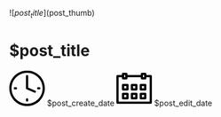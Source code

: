 <!-- この記事タイトルのテンプレートは自由に編集することができます。-->

<div class="post-thumb">

![$post_title]($post_thumb)

</div>
<div class="post-title">

# $post_title

</div>
<div class="post-info">
<div class="post-date">
<div class="post-date">
<span class="post-created" title="作成日"><svg xmlns="http://www.w3.org/2000/svg" enable-background="new 0 0 64 64" height="64" viewBox="0 0 64 64" width="64" fill="var(--text)"><path d="m32 0c-8.547 0-16.583 3.329-22.626 9.374-6.045 6.043-9.374 14.079-9.374 22.626s3.329 16.583 9.373 22.626c6.044 6.045 14.08 9.374 22.627 9.374s16.583-3.329 22.627-9.374c6.044-6.043 9.373-14.079 9.373-22.626s-3.329-16.583-9.373-22.626c-6.044-6.045-14.08-9.374-22.627-9.374zm19.798 51.798c-5.288 5.289-12.319 8.202-19.798 8.202s-14.51-2.913-19.798-8.202c-5.289-5.288-8.202-12.319-8.202-19.798s2.913-14.51 8.202-19.798c5.288-5.289 12.319-8.202 19.798-8.202s14.51 2.913 19.799 8.202c5.289 5.288 8.201 12.319 8.201 19.798s-2.912 14.51-8.202 19.798z"/><path d="m46.788 36.162-12.788-5.48v-20.682c0-1.104-.896-2-2-2s-2 .896-2 2v22c0 .8.477 1.523 1.212 1.838l14 6c.257.11.524.163.787.163.776-.001 1.514-.455 1.839-1.213.435-1.016-.035-2.191-1.05-2.626z"/><path d="m12 30h-2c-1.104 0-2 .896-2 2s.896 2 2 2h2c1.104 0 2-.896 2-2s-.896-2-2-2z"/><path d="m50 32c0 1.104.896 2 2 2h2c1.104 0 2-.896 2-2s-.896-2-2-2h-2c-1.104 0-2 .896-2 2z"/><path d="m32 50c-1.104 0-2 .896-2 2v2c0 1.104.896 2 2 2s2-.896 2-2v-2c0-1.104-.896-2-2-2z"/></svg> $post_create_date</span>
<span class="post-edited" title="編集日"><svg xmlns="http://www.w3.org/2000/svg" enable-background="new 0 0 64 64" height="64" viewBox="0 0 64 64" width="64" fill="var(--text)"><path d="m62 8h-8v-2c0-1.104-.896-2-2-2h-6c-1.104 0-2 .896-2 2v2h-24v-2c0-1.104-.896-2-2-2h-6c-1.104 0-2 .896-2 2v2h-8c-1.104 0-2 .896-2 2v48c0 1.104.896 2 2 2h60c1.104 0 2-.896 2-2v-48c0-1.104-.896-2-2-2zm-14 0h2v4h-2zm-34 0h2v4h-2zm46 48h-56v-44h6v2c0 1.104.896 2 2 2h6c1.104 0 2-.896 2-2v-2h24v2c0 1.104.896 2 2 2h6c1.104 0 2-.896 2-2v-2h6z"/><path d="m20 24h-8c-1.104 0-2 .896-2 2v8c0 1.104.896 2 2 2h8c1.104 0 2-.896 2-2v-8c0-1.104-.896-2-2-2zm-2 8h-4v-4h4z"/><path d="m36 24h-8c-1.104 0-2 .896-2 2v8c0 1.104.896 2 2 2h8c1.104 0 2-.896 2-2v-8c0-1.104-.896-2-2-2zm-2 8h-4v-4h4z"/><path d="m52 24h-8c-1.104 0-2 .896-2 2v8c0 1.104.896 2 2 2h8c1.104 0 2-.896 2-2v-8c0-1.104-.896-2-2-2zm-2 8h-4v-4h4z"/><path d="m20 40h-8c-1.104 0-2 .896-2 2v8c0 1.104.896 2 2 2h8c1.104 0 2-.896 2-2v-8c0-1.104-.896-2-2-2zm-2 8h-4v-4h4z"/><path d="m36 40h-8c-1.104 0-2 .896-2 2v8c0 1.104.896 2 2 2h8c1.104 0 2-.896 2-2v-8c0-1.104-.896-2-2-2zm-2 8h-4v-4h4z"/><path d="m52 40h-8c-1.104 0-2 .896-2 2v8c0 1.104.896 2 2 2h8c1.104 0 2-.896 2-2v-8c0-1.104-.896-2-2-2zm-2 8h-4v-4h4z"/></svg> $post_edit_date</span>
</div>
</div>